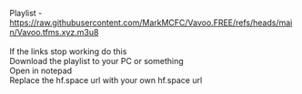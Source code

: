 Playlist - https://raw.githubusercontent.com/MarkMCFC/Vavoo.FREE/refs/heads/main/Vavoo.tfms.xyz.m3u8<br><br>
If the links stop working do this<br>
Download the playlist to your PC or something<br>
Open in notepad<br>
Replace the hf.space url with your own hf.space url
